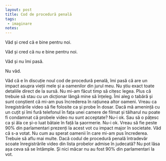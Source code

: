 ```yaml
---
layout: post
title: Cod de procedură penală
tags: 
 - imaginare
notes:
---
```


Văd și cred că e bine pentru noi.

Văd și cred că nu e bine pentru noi.

Văd și nu îmi pasă.

Nu văd.

Văd că e în discuție noul cod de procedură penală, îmi pasă că are un impact asupra vieții mele și a oamenilor din jurul meu. Nu știu exact toate detaliile direct de la sursă. Nu mi-am făcut timp să citesc legea. Plus că trebuie să stau cu un dicționar lângă mine să înțeleg. Îmi aleg o tabără și sunt conștient că mi-am pus încrederea în rațiunea altor oameni. Vreau ca înregistrările video să fie folosite ca și probe în dosar. Dacă mă amenință cu un cuțit și îmi fură telefonul în fața unei camere de filmat și tâlharul nu poate fi condamnat că probele video nu sunt acceptate? Nu-i ok. Sau să o pățesc ca și ăla ce și-o luat bătaie în față la șaormerie. Nu-i ok. Vreau să fie peste 90% din parlamentari prezenți la acest vot cu impact major în societate. Văd că s-a votat. Nu cum au sperat oamenii în care mi-am pus încrederea. Trebuie să aflu mai multe. Dacă codul de procedură penală întradevăr scoate înregistrările video din lista probelor admise în judecată? Nu pot lăsa așa ceva să se întâmple. Și nici măcar nu au fost 90% din parlamentari la vot.
